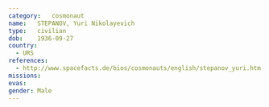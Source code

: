 ```yaml
---
category:	cosmonaut
name:	STEPANOV, Yuri Nikolayevich 
type:	civilian
dob:	1936-09-27
country:
  - URS
references:
  - http://www.spacefacts.de/bios/cosmonauts/english/stepanov_yuri.htm
missions:
evas:
gender:	Male
---
```


